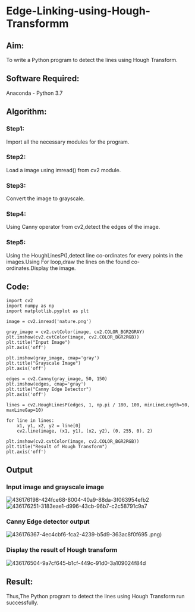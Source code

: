 # Edge-Linking-using-Hough-Transformm
## Aim:
To write a Python program to detect the lines using Hough Transform.

## Software Required:
Anaconda - Python 3.7

## Algorithm:
### Step1:

Import all the necessary modules for the program.
### Step2:

Load a image using imread() from cv2 module.
### Step3:

Convert the image to grayscale.
### Step4:

Using Canny operator from cv2,detect the edges of the image.
### Step5:

Using the HoughLinesP(),detect line co-ordinates for every points in the images.Using For loop,draw the lines on the found co-ordinates.Display the image.
## Code:
~~~
import cv2
import numpy as np
import matplotlib.pyplot as plt

image = cv2.imread('nature.png')

gray_image = cv2.cvtColor(image, cv2.COLOR_BGR2GRAY)
plt.imshow(cv2.cvtColor(image, cv2.COLOR_BGR2RGB))  
plt.title("Input Image")
plt.axis('off')

plt.imshow(gray_image, cmap='gray')
plt.title("Grayscale Image")
plt.axis('off')

edges = cv2.Canny(gray_image, 50, 150)
plt.imshow(edges, cmap='gray')
plt.title("Canny Edge Detector")
plt.axis('off')

lines = cv2.HoughLinesP(edges, 1, np.pi / 180, 100, minLineLength=50, maxLineGap=10)

for line in lines:
    x1, y1, x2, y2 = line[0]  
    cv2.line(image, (x1, y1), (x2, y2), (0, 255, 0), 2) 

plt.imshow(cv2.cvtColor(image, cv2.COLOR_BGR2RGB)) 
plt.title("Result of Hough Transform")
plt.axis('off')
~~~
## Output

### Input image and grayscale image
![436176198-424fce68-8004-40a9-88da-3f063954efb2](https://github.com/user-attachments/assets/ffa75183-4759-464d-a40f-1b181786c9d8)
![436176251-3183eae1-d996-43cb-96b7-c2c58791c9a7](https://github.com/user-attachments/assets/559439af-e07d-47e5-b9a2-568bb2a8ec12)


### Canny Edge detector output
![436176367-4ec4cbf6-fca2-4239-b5d9-363ac8f0f695](https://github.com/user-attachments/assets/96320c51-2b17-4577-95c1-9b44cf748dd3)
.png)

### Display the result of Hough transform

![436176504-9a7cf645-b1cf-449c-91d0-3a109024f84d](https://github.com/user-attachments/assets/160f7bd0-21dd-4532-b4f8-e3dabe02101a)

## Result:
Thus,The Python program to detect the lines using Hough Transform run successfully.
